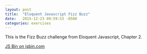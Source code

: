 ```yaml
---
layout: post
title:  "Eloquent Javascript Fizz Buzz"
date:   2015-12-23 09:59:53 -0500
categories: exercises
---
```


This is the Fizz Buzz challenge from Eloquent Javascript, Chapter 2.

<a class="jsbin-embed" href="http://jsbin.com/nasujupono/embed?js,console">JS Bin on jsbin.com</a><script src="http://static.jsbin.com/js/embed.min.js?3.35.5"></script>
